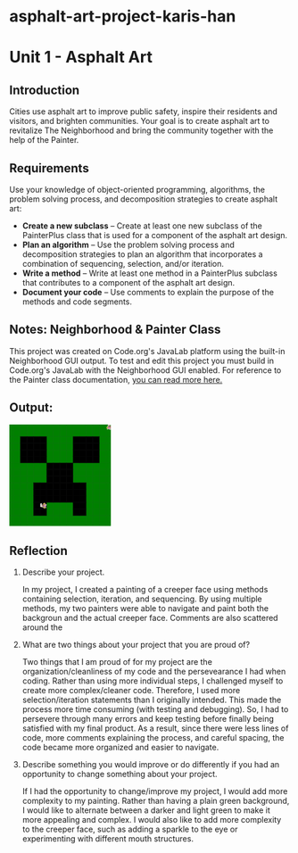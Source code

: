 # asphalt-art-project-karis-han

# Unit 1 - Asphalt Art

## Introduction

Cities use asphalt art to improve public safety, inspire their residents and visitors, and brighten communities. Your goal is to create asphalt art to revitalize The Neighborhood and bring the community together with the help of the Painter.

## Requirements

Use your knowledge of object-oriented programming, algorithms, the problem solving process, and decomposition strategies to create asphalt art:
- **Create a new subclass** – Create at least one new subclass of the PainterPlus class that is used for a component of the asphalt art design.
- **Plan an algorithm** – Use the problem solving process and decomposition strategies to plan an algorithm that incorporates a combination of sequencing, selection, and/or iteration.
- **Write a method** – Write at least one method in a PainterPlus subclass that contributes to a component of the asphalt art design.
- **Document your code** – Use comments to explain the purpose of the methods and code segments.

## Notes: Neighborhood & Painter Class

This project was created on Code.org's JavaLab platform using the built-in Neighborhood GUI output. To test and edit this project you must build in Code.org's JavaLab with the Neighborhood GUI enabled. For reference to the Painter class documentation, [you can read more here.](https://studio.code.org/docs/ide/javalab/classes/Painter)

## Output:

![This is an image of my final painting!](image.png)

## Reflection

1. Describe your project.

   In my project, I created a painting of a creeper face using methods containing selection, iteration, and sequencing. By using multiple methods, my two painters were able to navigate and paint both the backgroun and the actual creeper face. Comments are also scattered around the 

2. What are two things about your project that you are proud of?

   Two things that I am proud of for my project are the organization/cleanliness of my code and the persevearance I had when coding. Rather than using more individual steps, I challenged myself to create more complex/cleaner code. Therefore, I used more selection/iteration statements than I originally intended. This made the process more time consuming (with testing and debugging). So, I had to persevere through many errors and keep testing before finally being satisfied with my final product. As a result, since there were less lines of code, more comments explaining the process, and careful spacing, the code became more organized and easier to navigate.

3. Describe something you would improve or do differently if you had an opportunity to change something about your project.

   If I had the opportunity to change/improve my project, I would add more complexity to my painting. Rather than having a plain green background, I would like to alternate between a darker and light green to make it more appealing and complex. I would also like to add more complexity to the creeper face, such as adding a sparkle to the eye or experimenting with different mouth structures.
